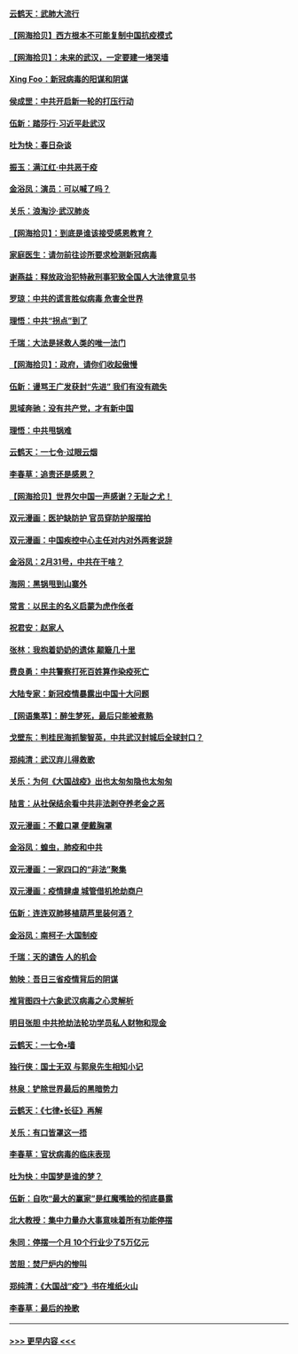 #### [云鹤天：武肺大流行](../pages/nsc993/n11939902.md?t=03141702) 
#### [【网海拾贝】西方根本不可能复制中国抗疫模式](../pages/nsc993/n11939725.md?t=03141702) 
#### [【网海拾贝】：未来的武汉，一定要建一堵哭墙](../pages/nsc993/n11938684.md?t=03141702) 
#### [Xing Foo：新冠病毒的阳谋和阴谋](../pages/nsc993/n11936086.md?t=03141702) 
#### [侯成罡：中共开启新一轮的打压行动](../pages/nsc993/n11935730.md?t=03141702) 
#### [伍新：踏莎行‧习近平赴武汉](../pages/nsc993/n11935157.md?t=03141702) 
#### [吐为快：春日杂谈](../pages/nsc993/n11934776.md?t=03141702) 
#### [振玉：满江红‧中共恶于疫](../pages/nsc993/n11934647.md?t=03141702) 
#### [金浴凤：演员：可以喊了吗？](../pages/nsc993/n11934602.md?t=03141702) 
#### [关乐：浪淘沙·武汉肺炎](../pages/nsc993/n11931792.md?t=03141702) 
#### [【网海拾贝】：到底是谁该接受感恩教育？](../pages/nsc993/n11931552.md?t=03141702) 
#### [家庭医生：请勿前往诊所要求检测新冠病毒](../pages/nsc993/n11929190.md?t=03141702) 
#### [谢燕益：释放政治犯特赦刑事犯致全国人大法律意见书](../pages/nsc993/n11928978.md?t=03141702) 
#### [罗琼：中共的谎言胜似病毒 危害全世界](../pages/nsc993/n11922636.md?t=03141702) 
#### [理悟：中共“拐点”到了](../pages/nsc993/n11928496.md?t=03141702) 
#### [千瑞：大法是拯救人类的唯一法门](../pages/nsc993/n11927637.md?t=03141702) 
#### [【网海拾贝】：政府，请你们收起傲慢](../pages/nsc993/n11926932.md?t=03141702) 
#### [伍新：谩骂王广发获封“先进” 我们有没有疏失](../pages/nsc993/n11926101.md?t=03141702) 
#### [思域奔驰：没有共产党，才有新中国](../pages/nsc993/n11926058.md?t=03141702) 
#### [理悟：中共甩锅难](../pages/nsc993/n11925355.md?t=03141702) 
#### [云鹤天：一七令·过眼云烟](../pages/nsc993/n11925284.md?t=03141702) 
#### [李春草：追责还是感恩？](../pages/nsc993/n11925274.md?t=03141702) 
#### [【网海拾贝】世界欠中国一声感谢？无耻之尤！](../pages/nsc993/n11925239.md?t=03141702) 
#### [双元漫画：医护缺防护 官员穿防护服摆拍](../pages/nsc993/n11923899.md?t=03141702) 
#### [双元漫画：中国疾控中心主任对内对外两套说辞](../pages/nsc993/n11921994.md?t=03141702) 
#### [金浴凤：2月31号，中共在干啥？](../pages/nsc993/n11922706.md?t=03141702) 
#### [海网：黑锅甩到山寨外](../pages/nsc993/n11922688.md?t=03141702) 
#### [常言：以民主的名义启蒙为虎作伥者](../pages/nsc993/n11922217.md?t=03141702) 
#### [祝君安：赵家人](../pages/nsc993/n11922209.md?t=03141702) 
#### [张林：我抱着奶奶的遗体 颠簸几十里](../pages/nsc993/n11920945.md?t=03141702) 
#### [费良勇：中共警察打死百姓算作染疫死亡](../pages/nsc993/n11919264.md?t=03141702) 
#### [大陆专家：新冠疫情暴露出中国十大问题](../pages/nsc993/n11919187.md?t=03141702) 
#### [【网语集萃】：醉生梦死，最后只能被煮熟](../pages/nsc993/n11918994.md?t=03141702) 
#### [戈壁东：判桂民海抓黎智英，中共武汉封城后全球封口？](../pages/nsc993/n11917982.md?t=03141702) 
#### [郑纯清：武汉弃儿得救歌](../pages/nsc993/n11917881.md?t=03141702) 
#### [关乐：为何《大国战疫》出也太匆匆隐也太匆匆](../pages/nsc993/n11917792.md?t=03141702) 
#### [陆言：从社保结余看中共非法剥夺养老金之恶](../pages/nsc993/n11917084.md?t=03141702) 
#### [双元漫画：不戴口罩 便戴胸罩](../pages/nsc993/n11916447.md?t=03141702) 
#### [金浴凤：蝗虫，肺疫和中共](../pages/nsc993/n11916904.md?t=03141702) 
#### [双元漫画：一家四口的“非法”聚集](../pages/nsc993/n11916378.md?t=03141702) 
#### [双元漫画：疫情肆虐 城管借机抢劫商户](../pages/nsc993/n11916310.md?t=03141702) 
#### [伍新：连连双肺移植葫芦里装何酒？](../pages/nsc993/n11913667.md?t=03141702) 
#### [金浴凤：南柯子·大国制疫](../pages/nsc993/n11913657.md?t=03141702) 
#### [千瑞：天的谴告  人的机会](../pages/nsc993/n11913309.md?t=03141702) 
#### [勉映：吾日三省疫情背后的阴谋](../pages/nsc993/n11913079.md?t=03141702) 
#### [推背图四十六象武汉病毒之心灵解析](../pages/nsc993/n11911761.md?t=03141702) 
#### [明目张胆 中共抢劫法轮功学员私人财物和现金](../pages/nsc993/n11910262.md?t=03141702) 
#### [云鹤天：一七令▪墙](../pages/nsc993/n11910627.md?t=03141702) 
#### [独行侠：国士无双 与郭泉先生相知小记](../pages/nsc993/n11910613.md?t=03141702) 
#### [林泉：铲除世界最后的黑暗势力](../pages/nsc993/n11909320.md?t=03141702) 
#### [云鹤天：《七律▪长征》再解](../pages/nsc993/n11909327.md?t=03141702) 
#### [关乐：有口皆罩这一捂](../pages/nsc993/n11908393.md?t=03141702) 
#### [李春草：官状病毒的临床表现](../pages/nsc993/n11908339.md?t=03141702) 
#### [吐为快：中国梦是谁的梦？](../pages/nsc993/n11906564.md?t=03141702) 
#### [伍新：自吹“最大的赢家”是红魔嘴脸的彻底暴露](../pages/nsc993/n11906407.md?t=03141702) 
#### [北大教授：集中力量办大事意味着所有功能停摆](../pages/nsc993/n11904800.md?t=03141702) 
#### [朱同：停摆一个月 10个行业少了5万亿元](../pages/nsc993/n11904498.md?t=03141702) 
#### [苦胆：焚尸炉内的惨叫](../pages/nsc993/n11904479.md?t=03141702) 
#### [郑纯清：《大国战“疫”》书在堆纸火山](../pages/nsc993/n11904450.md?t=03141702) 
#### [李春草：最后的挽歌](../pages/nsc993/n11904441.md?t=03141702) 

----
#### [ >>> 更早内容 <<< ](../indexes/nsc993-earlier.md)
